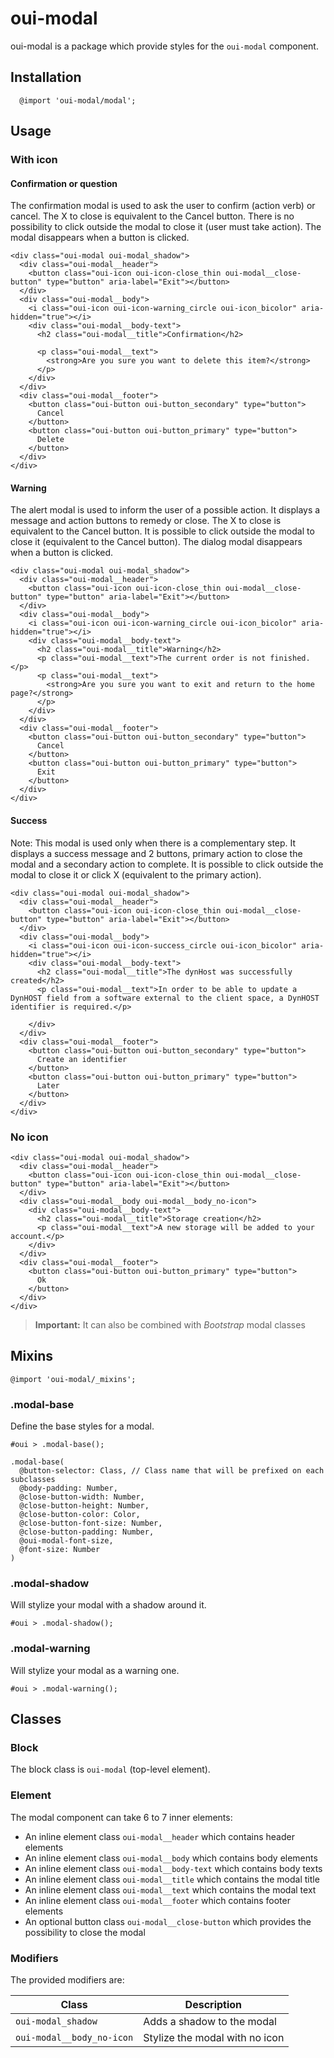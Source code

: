 # oui-modal

<component-status cx-design="partial" ux="rc"></component-status>

oui-modal is a package which provide styles for the `oui-modal` component.

## Installation

```less
  @import 'oui-modal/modal';
```

## Usage

### With icon

#### Confirmation or question

The confirmation modal is used to ask the user to confirm (action verb) or cancel.
The X to close is equivalent to the Cancel button.
There is no possibility to click outside the modal to close it (user must take action).
The modal disappears when a button is clicked.

```html:preview
<div class="oui-modal oui-modal_shadow">
  <div class="oui-modal__header">
    <button class="oui-icon oui-icon-close_thin oui-modal__close-button" type="button" aria-label="Exit"></button>
  </div>
  <div class="oui-modal__body">
    <i class="oui-icon oui-icon-warning_circle oui-icon_bicolor" aria-hidden="true"></i>
    <div class="oui-modal__body-text">
      <h2 class="oui-modal__title">Confirmation</h2>
      
      <p class="oui-modal__text">
        <strong>Are you sure you want to delete this item?</strong>
      </p>
    </div>
  </div>
  <div class="oui-modal__footer">
    <button class="oui-button oui-button_secondary" type="button">
      Cancel
    </button>
    <button class="oui-button oui-button_primary" type="button">
      Delete
    </button>
  </div>
</div>
```

#### Warning

The alert modal is used to inform the user of a possible action.
It displays a message and action buttons to remedy or close.
The X to close is equivalent to the Cancel button.
It is possible to click outside the modal to close it (equivalent to the Cancel button).
The dialog modal disappears when a button is clicked.

```html:preview
<div class="oui-modal oui-modal_shadow">
  <div class="oui-modal__header">
    <button class="oui-icon oui-icon-close_thin oui-modal__close-button" type="button" aria-label="Exit"></button>
  </div>
  <div class="oui-modal__body">
    <i class="oui-icon oui-icon-warning_circle oui-icon_bicolor" aria-hidden="true"></i>
    <div class="oui-modal__body-text">
      <h2 class="oui-modal__title">Warning</h2>
      <p class="oui-modal__text">The current order is not finished.</p>
      <p class="oui-modal__text">
        <strong>Are you sure you want to exit and return to the home page?</strong>
      </p>
    </div>
  </div>
  <div class="oui-modal__footer">
    <button class="oui-button oui-button_secondary" type="button">
      Cancel
    </button>
    <button class="oui-button oui-button_primary" type="button">
      Exit
    </button>
  </div>
</div>
```
#### Success

Note: This modal is used only when there is a complementary step.
It displays a success message and 2 buttons, primary action to close the modal and a secondary action to complete.
It is possible to click outside the modal to close it or click X (equivalent to the primary action).

```html:preview
<div class="oui-modal oui-modal_shadow">
  <div class="oui-modal__header">
    <button class="oui-icon oui-icon-close_thin oui-modal__close-button" type="button" aria-label="Exit"></button>
  </div>
  <div class="oui-modal__body">
    <i class="oui-icon oui-icon-success_circle oui-icon_bicolor" aria-hidden="true"></i>
    <div class="oui-modal__body-text">
      <h2 class="oui-modal__title">The dynHost was successfully created</h2>
      <p class="oui-modal__text">In order to be able to update a DynHOST field from a software external to the client space, a DynHOST identifier is required.</p>
      
    </div>
  </div>
  <div class="oui-modal__footer">
    <button class="oui-button oui-button_secondary" type="button">
      Create an identifier
    </button>
    <button class="oui-button oui-button_primary" type="button">
      Later
    </button>
  </div>
</div>
```
### No icon

```html:preview
<div class="oui-modal oui-modal_shadow">
  <div class="oui-modal__header">
    <button class="oui-icon oui-icon-close_thin oui-modal__close-button" type="button" aria-label="Exit"></button>
  </div>
  <div class="oui-modal__body oui-modal__body_no-icon">
    <div class="oui-modal__body-text">
      <h2 class="oui-modal__title">Storage creation</h2>
      <p class="oui-modal__text">A new storage will be added to your account.</p>
    </div>
  </div>
  <div class="oui-modal__footer">
    <button class="oui-button oui-button_primary" type="button">
      Ok
    </button>
  </div>
</div>
```

> **Important:** It can also be combined with *Bootstrap* modal classes

## Mixins

```less
@import 'oui-modal/_mixins';
```

### .modal-base

Define the base styles for a modal.

```less
#oui > .modal-base();
```

```less
.modal-base(
  @button-selector: Class, // Class name that will be prefixed on each subclasses
  @body-padding: Number,
  @close-button-width: Number,
  @close-button-height: Number,
  @close-button-color: Color,
  @close-button-font-size: Number,
  @close-button-padding: Number,
  @oui-modal-font-size,
  @font-size: Number
)
```

### .modal-shadow

Will stylize your modal with a shadow around it.

```less
#oui > .modal-shadow();
```

### .modal-warning

Will stylize your modal as a warning one.

```less
#oui > .modal-warning();
```

## Classes

### Block

The block class is `oui-modal` (top-level element).

### Element

The modal component can take 6 to 7 inner elements:
* An inline element class `oui-modal__header` which contains header elements
* An inline element class `oui-modal__body` which contains body elements
* An inline element class `oui-modal__body-text` which contains body texts
* An inline element class `oui-modal__title` which contains the modal title
* An inline element class `oui-modal__text` which contains the modal text
* An inline element class `oui-modal__footer` which contains footer elements
* An optional button class `oui-modal__close-button` which provides the possibility to close the modal

### Modifiers

The provided modifiers are:

| Class                                      | Description                        |
| ------------------------------------------ | ---------------------------------- |
| `oui-modal_shadow`                         | Adds a shadow to the modal         |
| `oui-modal__body_no-icon`                  | Stylize the modal with no icon     |
